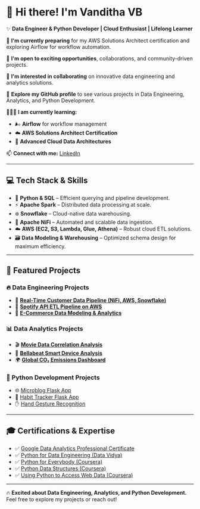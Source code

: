 # 👋 Hi there! I'm Vanditha VB

✨ **Data Engineer & Python Developer | Cloud Enthusiast | Lifelong Learner**

🔭 **I'm currently preparing** for my AWS Solutions Architect certification and exploring Airflow for workflow automation.

👯 **I'm open to exciting opportunities**, collaborations, and community-driven projects.

💬 **I'm interested in collaborating** on innovative data engineering and analytics solutions.

🤘 **Explore my GitHub profile** to see various projects in Data Engineering, Analytics, and Python Development.

🧑🏻‍🏫 **I am currently learning:**
- 🌬️ **Airflow** for workflow management
- ☁️ **AWS Solutions Architect Certification**
- 🚀 **Advanced Cloud Data Architectures**

📫 **Connect with me:** [LinkedIn](https://www.linkedin.com/in/vanditha-vb-6b9b12196/)

---

## 💻 Tech Stack & Skills

- 🐍 **Python & SQL** – Efficient querying and pipeline development.
- ⚡ **Apache Spark** – Distributed data processing at scale.
- ❄️ **Snowflake** – Cloud-native data warehousing.
- 🔗 **Apache NiFi** – Automated and scalable data ingestion.
- ☁️ **AWS (EC2, S3, Lambda, Glue, Athena)** – Robust cloud ETL solutions.
- 🗃️ **Data Modeling & Warehousing** – Optimized schema design for maximum efficiency.

---

## 🚀 Featured Projects

### 🔥 **Data Engineering Projects**

- 📡 **[Real-Time Customer Data Pipeline (NiFi, AWS, Snowflake)](https://github.com/vandithavb/Real-Time-Customer-Data-Pipeline-with-Apache-NiFi-AWS-and-Snowflake)**
- 🎵 **[Spotify API ETL Pipeline on AWS](https://github.com/vandithavb/Spotify-end-to-end-ETL-data-Pipeline--AWS)**
- 🛒 **[E-Commerce Data Modeling & Analytics](https://github.com/vandithavb/vandithavb/tree/main/E-Commerce%20Data%20Modeling%20and%20Analysis)**

### 📊 **Data Analytics Projects**

- 🎬 **[Movie Data Correlation Analysis](https://github.com/vandithavb/Data_Analysis_Projects/tree/main/Movie%20Data%20Correlation%20Analysis)**
- 📱 **[Bellabeat Smart Device Analysis](https://github.com/vandithavb/Data_Analysis_Projects/tree/main/Smart%20Device%20Data%20Analysis)**
- 🌍 **[Global CO₂ Emissions Dashboard](https://github.com/vandithavb/Data_Analysis_Projects/tree/main/Global%20co2%20emissions)**


### 🐍 Python Development Projects

- 🌐 [Microblog Flask App](https://github.com/vandithavb/microblog-python-web)
- 🎯 [Habit Tracker Flask App](https://github.com/vandithavb/HabitTracker)
- ✋ [Hand Gesture Recognition](https://github.com/vandithavb/git-repo)

---

## 🎓 Certifications & Expertise

- ✅ [Google Data Analytics Professional Certificate](https://coursera.org/share/09762e92c1f747b3fde10e1fc41ac4c5)
- ✅ [Python for Data Engineering (Data Vidya)](https://www.linkedin.com/feed/update/urn:li:activity:7248794563635556352/)
- ✅ [Python for Everybody (Coursera)](https://www.coursera.org/account/accomplishments/verify/R9UYWNS4W5YZ)
- ✅ [Python Data Structures (Coursera)](https://www.coursera.org)
- ✅ [Using Python to Access Web Data (Coursera)](https://www.coursera.org/account/accomplishments/verify/MWHS96GHCF6S)

---

🔥 **Excited about Data Engineering, Analytics, and Python Development.** Feel free to explore my projects or reach out!
